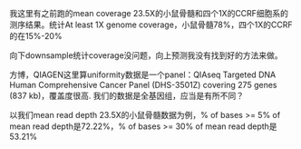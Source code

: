 我这里有之前跑的mean coverage 23.5X的小鼠骨髓和四个1X的CCRF细胞系的测序结果。统计At least 1X genome coverage，小鼠骨髓78%，四个1X的CCRF的在15%-20%

向下downsample统计coverage没问题，向上预测我没有找到好的方法来做。

方博，QIAGEN这里算uniformity数据是一个panel：QIAseq Targeted DNA Human Comprehensive Cancer Panel (DHS-3501Z) covering 275 genes (837 kb)，覆盖度很高. 我们的数据是全基因组，应当是有所不同？

以我们mean read depth 23.5X的小鼠骨髓数据为例，% of bases >= 5% of mean read depth是72.22%，% of bases >= 30% of mean read depth是53.21%